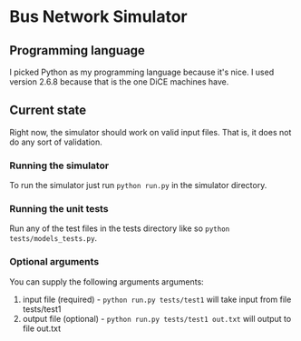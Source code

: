 # Bus Network Simulator

## Programming language
I picked Python as my programming language because it's nice. I used version 2.6.8 because that is the one DiCE machines have.

## Current state
Right now, the simulator should work on valid input files. That is, it does not do any sort of validation.

### Running the simulator
To run the simulator just run `python run.py` in the simulator directory.

### Running the unit tests
Run any of the test files in the tests directory like so `python tests/models_tests.py`.

### Optional arguments
You can supply the following arguments arguments:
  1. input file (required) - `python run.py tests/test1` will take input from file tests/test1
  2. output file (optional) - `python run.py tests/test1 out.txt` will output to file out.txt
